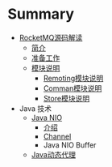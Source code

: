 # Summary

* [RocketMQ源码解读](rocketmqyuan-ma-jie-du.md)
  * [简介](README.md)
  * [准备工作](zhun-bei-gong-zuo.md)
  * [模块说明](mo-kuai-shuo-ming.md)
    * [Remoting模块说明](xiang-mu-jie-gou-shuo-ming.md)
    * [Comman模块说明](comman.md)
    * [Store模块说明](storemo-kuai-shuo-ming.md)
* Java 技术
  * [Java NIO](java-nio.md)
    * [介绍](java-nio/jie-shao.md)
    * [Channel](java-nio/channel.md)
    * Java NIO Buffer
  * [Java动态代理](javadong-tai-dai-li.md)



